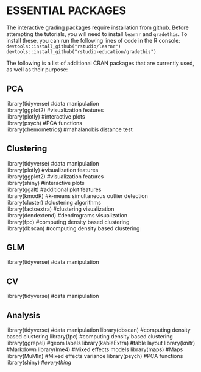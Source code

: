 # ESSENTIAL PACKAGES
The interactive grading packages require installation from github. Before attempting the tutorials, you will need to install `learnr` and `gradethis`.
To install these, you can run the following lines of code in the R console:<br/>
`devtools::install_github("rstudio/learnr")`<br/>
`devtools::install_github("rstudio-education/gradethis")`

The following is a list of additional CRAN packages that are currently used, as well as their purpose:

## PCA
library(tidyverse) #data manipulation<br/>
library(ggplot2) #visualization features<br/>
library(plotly) #interactive plots<br/>
library(psych) #PCA functions<br/>
library(chemometrics) #mahalanobis distance test

## Clustering 
library(tidyverse) #data manipulation<br/>
library(plotly) #visualization features<br/>
library(ggplot2) #visualization features<br/>
library(shiny) #interactive plots<br/>
library(ggalt) #additional plot features<br/>
library(kmodR) #k-means simultaneous outlier detection<br/> 
library(cluster) #clustering algorithms<br/>
library(factoextra) #clustering visualization<br/>
library(dendextend) #dendrograms visualization<br/>
library(fpc) #computing density based clustering<br/>
library(dbscan) #computing density based clustering

## GLM
library(tidyverse) #data manipulation

## CV
library(tidyverse) #data manipulation

## Analysis
library(tidyverse) #data manipulation 
library(dbscan) #computing density based clustering
library(fpc) #computing density based clustering
library(ggrepel) #geom labels
library(kableExtra) #table layout
library(knitr) #Markdown
library(lme4) #Mixed effects models
library(maps) #Maps
library(MuMIn) #Mixed effects variance
library(psych) #PCA functions
library(shiny) #*everything*

